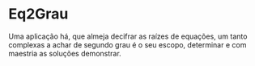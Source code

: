 # Eq2Grau
Uma aplicação há, que almeja decifrar as raízes de equações, um tanto complexas a achar de segundo grau é o seu escopo, determinar e com maestria as soluções demonstrar.
